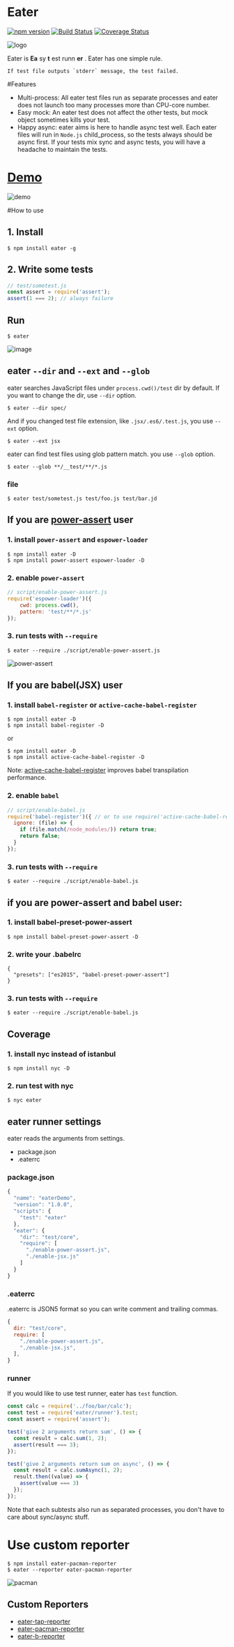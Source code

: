 Eater
===============
[![npm version](https://badge.fury.io/js/eater.svg)](https://badge.fury.io/js/eater)
[![Build Status](https://travis-ci.org/yosuke-furukawa/eater.svg?branch=master)](https://travis-ci.org/yosuke-furukawa/eater)
[![Coverage Status](https://coveralls.io/repos/github/yosuke-furukawa/eater/badge.svg?branch=master)](https://coveralls.io/github/yosuke-furukawa/eater?branch=master)

![logo](https://github.com/yosuke-furukawa/eater/raw/master/images/eater.png)

Eater is **Ea** sy **t** est runn **er** .
Eater has one simple rule.

```
If test file outputs `stderr` message, the test failed.
```

#Features

- Multi-process: All eater test files run as separate processes and eater does not launch too many processes more than CPU-core number.
- Easy mock: An eater test does not affect the other tests, but mock object sometimes kills your test.
- Happy async: eater aims is here to handle async test well. Each eater files will run in `Node.js` child_process, so the tests always should be async first. If your tests mix sync and async tests, you will have a headache to maintain the tests.

# [Demo](https://github.com/yosuke-furukawa/eater-demo)


![demo](https://github.com/yosuke-furukawa/eater-demo/raw/master/images/eater-demo.gif)

#How to use

## 1. Install

```
$ npm install eater -g
```

## 2. Write some tests

```js
// test/sometest.js
const assert = require('assert');
assert(1 === 2); // always failure
```

## Run

```
$ eater
```

![image](https://github.com/yosuke-furukawa/eater/raw/master/images/screenshot.png)

## eater `--dir` and `--ext` and `--glob`

eater searches JavaScript files under `process.cwd()/test` dir by default. If you want to change the dir, use `--dir` option.

```
$ eater --dir spec/
```

And if you changed test file extension, like `.jsx/.es6/.test.js`, you use `--ext` option.

```
$ eater --ext jsx
```

eater can find test files using glob pattern match. you use `--glob` option.

```
$ eater --glob **/__test/**/*.js
```

### file

```
$ eater test/sometest.js test/foo.js test/bar.jd
```

## If you are [power-assert](https://github.com/power-assert-js/power-assert) user

### 1. install `power-assert` and `espower-loader`

```
$ npm install eater -D
$ npm install power-assert espower-loader -D
```

### 2. enable `power-assert`

```js
// script/enable-power-assert.js
require('espower-loader')({
    cwd: process.cwd(),
    pattern: 'test/**/*.js'
});
```

### 3. run tests with `--require`

```
$ eater --require ./script/enable-power-assert.js
```

![power-assert](https://github.com/yosuke-furukawa/eater/raw/master/images/powerassert.png)

## If you are babel(JSX) user

### 1. install `babel-register` or `active-cache-babel-register`

```
$ npm install eater -D
$ npm install babel-register -D
```

or

```
$ npm install eater -D
$ npm install active-cache-babel-register -D
```

Note: [active-cache-babel-register](https://github.com/yosuke-furukawa/active-cache-babel-register) improves babel  transpilation performance. 

### 2. enable `babel`

```js
// script/enable-babel.js
require('babel-register')({ // or to use require('active-cache-babel-register')
  ignore: (file) => {
    if (file.match(/node_modules/)) return true;
    return false;
  }
});
```

### 3. run tests with `--require`

```
$ eater --require ./script/enable-babel.js
```

## if you are power-assert and babel user:

### 1. install babel-preset-power-assert

```
$ npm install babel-preset-power-assert -D
```

### 2. write your .babelrc

```
{
  "presets": ["es2015", "babel-preset-power-assert"]
}
```

### 3. run tests with `--require`

```
$ eater --require ./script/enable-babel.js
```

## Coverage

### 1. install nyc instead of istanbul

```
$ npm install nyc -D
```

### 2. run test with nyc

```
$ nyc eater
```

## eater runner settings

eater reads the arguments from settings.

- package.json
- .eaterrc

### package.json

```js
{
  "name": "eaterDemo",
  "version": "1.0.0",
  "scripts": {
    "test": "eater"
  },
  "eater": {
    "dir": "test/core",
    "require": [
      "./enable-power-assert.js",
      "./enable-jsx.js"
    ]
  }
}
```

### .eaterrc

.eaterrc is JSON5 format so you can write comment and trailing commas.

```js
{
  dir: "test/core",
  require: [
    "./enable-power-assert.js",
    "./enable-jsx.js",
  ],
}
```

### runner

If you would like to use test runner, eater has `test` function.

```js
const calc = require('../foo/bar/calc');
const test = require('eater/runner').test;
const assert = require('assert');

test('give 2 arguments return sum', () => {
  const result = calc.sum(1, 2);
  assert(result === 3);
});

test('give 2 arguments return sum on async', () => {
  const result = calc.sumAsync(1, 2);
  result.then((value) => {
    assert(value === 3)
  });
});
```

Note that each subtests also run as separated processes,
you don't have to care about sync/async stuff.

# Use custom reporter

```
$ npm install eater-pacman-reporter
$ eater --reporter eater-pacman-reporter
```

![pacman](https://raw.githubusercontent.com/yosuke-furukawa/eater-pacman-reporter/master/images/pacman.gif)

## Custom Reporters

- [eater-tap-reporter](https://npmjs.com/package/eater-tap-reporter)
- [eater-pacman-reporter](https://npmjs.com/package/eater-pacman-reporter)
- [eater-b-reporter](https://npmjs.com/package/eater-b-reporter)

